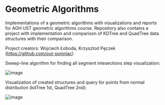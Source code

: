 # Geometric Algorithms

Implementations of a geometric algorithms with visualizations and reports for AGH UST geometric algorithms course.
Repository also contains a project with implementation and comparison of KDTree and QuadTree data structures with their comparison.

Project creators: Wojciech Łoboda, Krzysztod Pęczek (https://github.com/out-somniac)

Sweep-line algorithm for finding all segment intesections step visualization:

![image](https://user-images.githubusercontent.com/46354460/221812616-c4d3cfa9-fb24-4aca-b353-718726901769.png)

Visualization of created structures and query for points from normal distribution (kdTree 1st, QuadTree 2nd):

![image](https://user-images.githubusercontent.com/46354460/221813275-c916d9a4-ca7e-4452-9f4a-af6d6a69c420.png)

